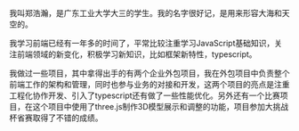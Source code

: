 我叫郑浩瀚，是广东工业大学大三的学生。我的名字很好记，是用来形容大海和天空的。

我学习前端已经有一年多的时间了，平常比较注重学习JavaScript基础知识，关注前端领域的新变化，积极学习新知识，比如框架新特性，typescript。

我做过一些项目，其中拿得出手的有两个企业外包项目，我在外包项目中负责整个前端工作的架构和管理，同时也参与业务的对接和开发，这两个项目的亮点是注重工程化协作开发、引入了typescript还有做了一些性能优化。另外还有一个比赛项目，在这个项目中使用了three.js制作3D模型展示和调整的功能，项目参加大挑战杯省赛取得了不错的成绩。

